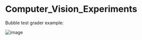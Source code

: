# Computer_Vision_Experiments

Bubble test grader example:

![image](https://github.com/TSantosFigueira/Computer_Vision_Experiments/assets/8387776/bdd6aeda-b7f0-4e36-8053-77581da3f965)
